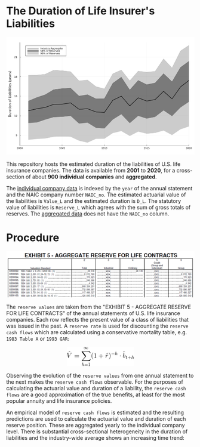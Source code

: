 # The Duration of Life Insurer's Liabilities

![duration](</misc/Duration Liabilities wide.png>)

This repository hosts the estimated duration of the liabilities of U.S. life insurance companies. The data is available from **2001** to **2020**, for a cross-section of about **900 individual companies** and **aggregated**.

The [individual company data](/data/liability_duration.csv) is indexed by the `year` of the annual statement and the NAIC company number `NAIC_no`. The estimated actuarial value of the liabilities is `Value_L` and the estimated duration is `D_L`. The statutory value of liabilities is `Reserve_L` which agrees with the sum of gross totals of reserves. The [aggregated data](/data/liability_duration_agg.csv) does not have the `NAIC_no` column.

# Procedure

![Exhibit 5](</misc/ex5.PNG>)

The `reserve values` are taken from the "EXHIBIT 5 - AGGREGATE RESERVE FOR LIFE CONTRACTS" of the annual statements of U.S. life insurance companies. Each row reflects the present value of a class of liabilities that was issued in the past. A `reserve rate` is used for discounting the `reserve cash flows` which are calculated using a conservative mortality table, e.g. `1983 Table A` or `1993 GAR`:

<p align="center">
  <img src="/misc/value.gif">
</p>

Observing the evolution of the `reserve values` from one annual statement to the next makes the `reserve cash flows` observable. For the purposes of calculating the actuarial value and duration of a liability, the `reserve cash flows` are a good approximation of the true benefits, at least for the most popular annuity and life insurance policies. 

An empirical model of `reserve cash flows` is estimated and the resulting predictions are used to calculate the actuarial value and duration of each reserve position. These are aggregated yearly to the individual company level. There is substantial cross-sectional heterogeneity in the duration of liabilities and the industry-wide average shows an increasing time trend:
